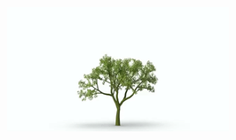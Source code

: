 <div align="center">
	<img src="https://github.com/PumaDev310/PumaDev310/raw/main/main.gif" alt="Growing up!!!">
</div>
